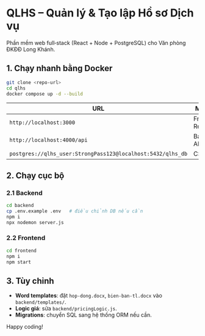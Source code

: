 # QLHS – Quản lý & Tạo lập Hồ sơ Dịch vụ

Phần mềm web full‑stack (React + Node + PostgreSQL) cho Văn phòng ĐKĐĐ Long Khánh.

## 1. Chạy nhanh bằng Docker

```bash
git clone <repo-url>
cd qlhs
docker compose up -d --build
```

| URL | Miêu tả |
|-----|---------|
| `http://localhost:3000` | Frontend React |
| `http://localhost:4000/api` | Backend API |
| `postgres://qlhs_user:StrongPass123@localhost:5432/qlhs_db` | CSDL |

## 2. Chạy cục bộ

### 2.1 Backend

```bash
cd backend
cp .env.example .env   # điều chỉnh DB nếu cần
npm i
npx nodemon server.js
```

### 2.2 Frontend

```bash
cd frontend
npm i
npm start
```

## 3. Tùy chỉnh

* **Word templates**: đặt `hop-dong.docx`, `bien-ban-tl.docx` vào `backend/templates/`.
* **Logic giá**: sửa `backend/pricingLogic.js`.
* **Migrations**: chuyển SQL sang hệ thống ORM nếu cần.

Happy coding!
